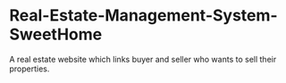 # Real-Estate-Management-System-SweetHome
A real estate website which links buyer and seller who wants to sell their properties.
